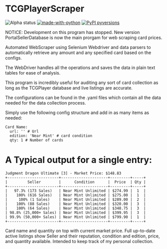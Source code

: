 # TCGPlayerScraper

![Alpha status](https://img.shields.io/badge/Project%20status-Alpha-red.svg)
[![made-with-python](https://img.shields.io/badge/Made%20with-Python-1f425f.svg)](https://www.python.org/)
[![PyPI pyversions](https://camo.githubusercontent.com/fd8c489427511a31795637b3168c0d06532f4483/68747470733a2f2f696d672e736869656c64732e696f2f707970692f707976657273696f6e732f77696b6970656469612d6170692e7376673f7374796c653d666c6174)](https://pypi.python.org/pypi/ansicolortags/)

NOTICE: Development on this program has stopped. New version PortalSellerDatabase is now the main prorgam for web scraping card prices.

Automated WebScraper using Selenium Webdriver and data parsers to automatically retrieve any amount and any specified card based on the configs.

The WebDriver handles all the operations and saves the data in plain text tables for ease of analysis.

This program is incredibly useful for auditing any sort of card collection as long as the TCGPlayer database and live listings are accurate.

The configurations can be found in the .yaml files which contain all the data needed for the data collection process.

Simply use the following config structure and add in as many items as needed:

```
Card Name:
  url: '' # Url 
  edition: 'Near Mint' # card condition
  qty: 1 # Number of cards 
```

# A Typical output for a single entry:
```
Judgment Dragon Ultimate [3] - Market Price: $148.83
+-----------------------+---------------------+---------+-----+
|         Seller        |      Condition      |  Price  | Qty |
+-----------------------+---------------------+---------+-----+
|   97.3% (173 Sales)   | Near Mint Unlimited | $274.99 |  1  |
|    100% (616 Sales)   | Near Mint Unlimited | $275.00 |  1  |
|     100% (1 Sales)    | Near Mint Unlimited | $289.00 |  2  |
|    100% (88 Sales)    | Near Mint Unlimited | $320.00 |  3  |
|    100% (64 Sales)    | Near Mint Unlimited | $348.75 |  3  |
| 98.8% (25,000+ Sales) | Near Mint Unlimited | $399.95 |  3  |
| 99.9% (50,000+ Sales) | Near Mint Unlimited | $799.90 |  1  |
+-----------------------+---------------------+---------+-----+
```

Card name and quantity on top with current market price.
Full up-to-date active listings show Seller and their reputation, condition and edition, price, and quantity available.
Intended to keep track of my personal collection.